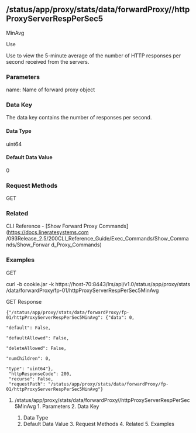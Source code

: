 ## /status/app/proxy/stats/data/forwardProxy/<name>/httpProxyServerRespPerSec5
MinAvg

Use

Use to view the 5-minute average of the number of HTTP responses per second
received from the servers.

### Parameters

name: Name of forward proxy object

### Data Key

The data key contains the number of responses per second.

#### Data Type

uint64

#### Default Data Value

0

### Request Methods

GET

### Related

CLI Reference - [Show Forward Proxy Commands](https://docs.lineratesystems.com
/093Release_2.5/200CLI_Reference_Guide/Exec_Commands/Show_Commands/Show_Forwar
d_Proxy_Commands)

### Examples

GET

curl -b cookie.jar -k https://host-70:8443/lrs/api/v1.0/status/app/proxy/stats
/data/forwardProxy/fp-01/httpProxyServerRespPerSec5MinAvg

GET Response

    
    {"/status/app/proxy/stats/data/forwardProxy/fp-01/httpProxyServerRespPerSec5MinAvg": {"data": 0,
                                                                                           "default": False,
                                                                                           "defaultAllowed": False,
                                                                                           "deleteAllowed": False,
                                                                                           "numChildren": 0,
                                                                                           "type": "uint64"},
     "httpResponseCode": 200,
     "recurse": False,
     "requestPath": "/status/app/proxy/stats/data/forwardProxy/fp-01/httpProxyServerRespPerSec5MinAvg"}
    

  1. /status/app/proxy/stats/data/forwardProxy/<name>/httpProxyServerRespPerSec5MinAvg
    1. Parameters
    2. Data Key
      1. Data Type
      2. Default Data Value
    3. Request Methods
    4. Related
    5. Examples

